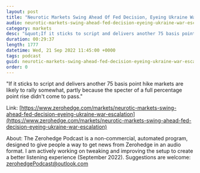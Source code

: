 ```yaml
---
layout: post
title: "Neurotic Markets Swing Ahead Of Fed Decision, Eyeing Ukraine War Escalation"
audio: neurotic-markets-swing-ahead-fed-decision-eyeing-ukraine-war-escalation-0
category: markets
desc: "&quot;If it sticks to script and delivers another 75 basis point hike markets are likely to rally somewhat, partly because the specter of a full percentage point rise didn't come to pass.&quot;"
duration: 00:29:37
length: 1777
datetime: Wed, 21 Sep 2022 11:45:00 +0000
tags: podcast
guid: neurotic-markets-swing-ahead-fed-decision-eyeing-ukraine-war-escalation-0
order: 0
---
```

&quot;If it sticks to script and delivers another 75 basis point hike markets are likely to rally somewhat, partly because the specter of a full percentage point rise didn't come to pass.&quot;

Link: [https://www.zerohedge.com/markets/neurotic-markets-swing-ahead-fed-decision-eyeing-ukraine-war-escalation](https://www.zerohedge.com/markets/neurotic-markets-swing-ahead-fed-decision-eyeing-ukraine-war-escalation)

About: The Zerohedge Podcast is a non-commercial, automated program, designed to give people a way to get news from Zerohedge in an audio format.  I am actively working on tweaking and improving the setup to create a better listening experience (September 2022).  Suggestions are welcome: [zerohedgePodcast@outlook.com](mailto:zerohedgePodcast@outlook.com)